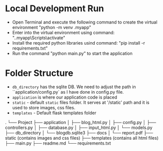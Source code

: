 # Local Development Run
- Open Terminal and execute the following command to create the virtual environment "python -m venv .myapp"
- Enter into the virtual environment using command: ".\.myapp\Scripts\activate"
- Install the required python libraries usind command: "pip install -r requirements.txt"
- Run the command "python main.py" to start the application

# Folder Structure

- `db_directory` has the sqlite DB. We need to adjust the path in ``application/config.py` as I have done in config.py file. 
- `application` is where our application code is placed
- `static` - default `static` files folder. It serves at '/static' path and it is used to store images, css files. 
- `templates` - Default flask templates folder


.
└── Project
    ├── application
    │   ├── blog_html.py
    │   ├── config.py
    │   ├── controllers.py
    │   ├── database.py
    │   ├── input_html.py
    │   └── models.py
    ├── db_directory
    │   └── blogdb.sqlite3
    ├── docs
    │   └── report.pdf
    ├── static (contains images and css files)
    ├── templates (contains all html files)
    ├── main.py
    ├── readme.md
    └── requirements.txt





